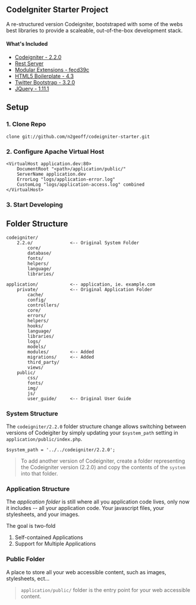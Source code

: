 CodeIgniter Starter Project
----

A re-structured version Codeigniter, bootstraped with some of the webs best libraries to provide a scaleable, out-of-the-box development stack.

#### What's Included
- [Codeigniter - 2.2.0](http://ellislab.com/codeigniter)
- [Rest Server](https://github.com/philsturgeon/codeigniter-restserver)
- [Modular Extensions - fecd39c](https://bitbucket.org/wiredesignz/codeigniter-modular-extensions-hmvc/)
- [HTML5 Boilerplate - 4.3](http://html5boilerplate.com/)
- [Twitter Bootstrap - 3.2.0](http://getbootstrap.com/)
- [JQuery - 1.11.1](http://jquery.com/)

## Setup

### 1. Clone Repo

    clone git://github.com/n2geoff/codeigniter-starter.git

### 2. Configure Apache Virtual Host

    <VirtualHost application.dev:80>
        DocumentRoot "<path>/application/public/"
        ServerName application.dev
        ErrorLog "logs/application-error.log"
        CustomLog "logs/application-access.log" combined
    </VirtualHost>

### 3. Start Developing

## Folder Structure

	codeigniter/
		2.2.o/				<-- Original System Folder
			core/
    		database/
    		fonts/
    		helpers/
			language/
			libraries/

	application/			<-- application, ie. example.com
		private/			<-- Original Application Folder
			cache/
			config/
			controllers/
			core/
			errors/
			helpers/
			hooks/
			language/
			libraries/
			logs/
			models/
			modules/        <-- Added
			migrations/ 	<-- Added 
			third_party/
			views/
		public/
			css/
			fonts/
			img/
			js/
			user_guide/		<-- Original User Guide
			
### System Structure

The `codeigniter/2.2.0` folder structure change allows switching between versions of Codeigiter by simply updating your `$system_path` setting in `application/public/index.php`.  

    $system_path = '../../codeigniter/2.2.0';

>To add another version of Codeigniter, create a folder representing the Codeigniter version (2.2.0) and copy the contents of the `system` into that folder.

### Application Structure

The _application folder_ is still where all you application code lives, only now it includes -- all your application code.  Your javascript files, your stylesheets, and your images.  

The goal is two-fold

1. Self-contained Applications
2. Support for Multiple Applications

### Public Folder

A place to store all your web accessible content, such as images, stylesheets, ect... 

>`application/public/` folder is the entry point for your web accessible content.